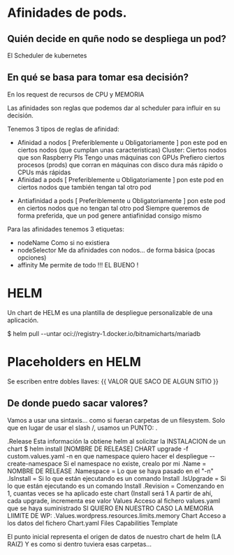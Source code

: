 # Afinidades de pods.

## Quién decide en quñe nodo se despliega un pod?

El Scheduler de kubernetes

## En qué se basa para tomar esa decisión?

En los request de recursos de CPU y MEMORIA

Las afinidades son reglas que podemos dar al scheduler para influir en su decisión.

Tenemos 3 tipos de reglas de afinidad:
- Afinidad a nodos          [ Preferiblemente u Obligatoriamente ] pon este pod en ciertos nodos (que cumplan unas características)
                            Cluster: Ciertos nodos que son Raspberry PIs
                            Tengo unas máquinas con GPUs
                            Prefiero ciertos procesos (prods) que corran en máquinas con disco dura más rápido o CPUs más rápidas
- Afinidad a pods           [ Preferiblemente u Obligatoriamente ] pon este pod en ciertos nodos que también tengan tal otro pod
* Antiafinidad a pods       [ Preferiblemente u Obligatoriamente ] pon este pod en ciertos nodos que no tengan tal otro pod
        Siempre queremos de forma preferida, que un pod genere antiafinidad consigo mismo

Para las afinidades tenemos 3 etiquetas:
- nodeName          Como si no existiera
- nodeSelector      Me da afinidades con nodos... de forma básica (pocas opciones)
- affinity          Me permite de todo !!! EL BUENO !

# HELM 

Un chart de HELM es una plantilla de despliegue personalizable de una aplicación.


$ helm pull --untar oci://registry-1.docker.io/bitnamicharts/mariadb

# Placeholders en HELM

Se escriben entre dobles llaves: {{ VALOR QUE SACO DE ALGUN SITIO }}

## De donde puedo sacar valores?

Vamos a usar una sintaxis... como si fueran carpetas de un filesystem. Solo que en lugar de usar el slash /, usamos un PUNTO: .

.Release    Esta información la obtiene helm al solicitar la INSTALACION de un chart
                $ helm install [NOMBRE DE RELEASE] CHART <args>
                       upgrade                         -f custom.values.yaml
                                                       -n en que namespace quiero hacer el despliegue
                                                       --create-namespace   Si el namespace no existe, crealo por mi
        .Name = NOMBRE DE RELEASE
        .Namespace = Lo que se haya pasado en el "-n"
        .IsInstall  = Si lo que están ejecutando es un comando Install
        .IsUpgrade  = Si lo que están ejecutando es un comando Install
        .Revision   = Comenzando en 1, cuantas veces se ha aplicado este chart (Install será 1
                        A partir de ahí, cada upgrade, incrementa ese valor
 Values     Acceso al fichero values.yaml que se haya suministrado
            SI QUIERO EN NUESTRO CASO LA MEMORIA LIIMITE DE WP:
                .Values.wordpress.resources.limits.memory
 Chart      Acceso a los datos del fichero Chart.yaml
 Files
 Capabilities
 Template
 
El punto inicial representa el origen de datos de nuestro chart de helm (LA RAIZ)
Y es como si dentro tuviera esas carpetas... 

